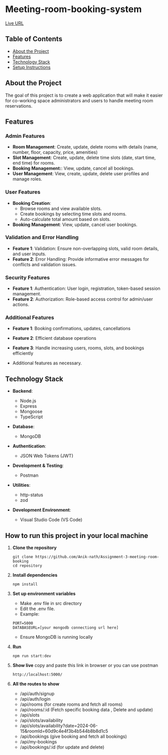 # Meeting-room-booking-system

[Live URL](.....upcoming.....)

## Table of Contents

- [About the Project](#about-the-project)
- [Features](#features)
- [Technology Stack](#technology-stack)
- [Setup Instructions](#setup-instructions)

## About the Project

The goal of this project is to create a web application that will make it easier for co-working space administrators and users to handle meeting room reservations.

## Features

### Admin Features

- **Room Management**: Create, update, delete rooms with details (name, number, floor, capacity, price, amenities)
- **Slot Management**: Create, update, delete time slots (date, start time, end time) for rooms.
- **Booking Management:**: View, update, cancel all bookings.
- **User Management**: View, create, update, delete user profiles and manage roles.

### User Features

- **Booking Creation**:
  - Browse rooms and view available slots.
  - Create bookings by selecting time slots and rooms.
  - Auto-calculate total amount based on slots.
- **Booking Management**: View, update, cancel user bookings.

### Validation and Error Handling

- **Feature 1**: Validation: Ensure non-overlapping slots, valid room details, and user inputs.
- **Feature 2**: Error Handling: Provide informative error messages for conflicts and validation issues.

### Security Features

- **Feature 1**: Authentication: User login, registration, token-based session management.
- **Feature 2**: Authorization: Role-based access control for admin/user actions.

### Additional Features

- **Feature 1**: Booking confirmations, updates, cancellations
- **Feature 2**: Efficient database operations
- **Feature 3**: Handle increasing users, rooms, slots, and bookings efficiently

- Additional features as necessary.

## Technology Stack

- **Backend**:

  - Node.js
  - Express
  - Mongoose
  - TypeScript

- **Database**:

  - MongoDB

- **Authentication**:

  - JSON Web Tokens (JWT)

- **Development & Testing**:

  - Postman

- **Utilities**:

  - http-status
  - zod

- **Development Environment**:
  - Visual Studio Code (VS Code)

## How to run this project in your local machine

1. **Clone the repository**

   ```
   git clone https://github.com/Anik-nath/Assignment-3-meeting-room-booking
   cd repository
   ```

2. **Install dependencies**
   ```
   npm install
   ```
3. **Set up environment variables**
   - Make .env file in src directory
   - Edit the .env file.
   - Example:
   ```
   PORT=5000
   DATABASEURL=[your mongodb connectiong url here]
   ```
   - Ensure MongoDB is running locally
4. **Run**
   ```
   npm run start:dev
   ```
5. **Show live**
   copy and paste this link in browser or you can use postman
   ```
   http://localhost:5000/
   ```
6. **All the routes to show**
   - /api/auth/signup
   - /api/auth/login
   - /api/rooms (for create rooms and fetch all rooms)
   - /api/rooms/:id (Fetch specific booking data , Delete and update)
   - /api/slots
   - /api/slots/availability
   - /api/slots/availability?date=2024-06-15&roomId=60d9c4e4f3b4b544b8b8d1c5
   - /api/bookings (give booking and fetch all bookings)
   - /api/my-bookings
   - /api/bookings/:id (for update and delete)
